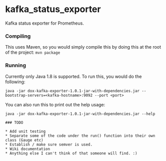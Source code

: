 # kafka_status_exporter
Kafka status exporter for Prometheus.

### Compiling

This uses Maven, so you would simply compile this by doing this at the root of the project: `mvn package`

### Running

Currently only Java 1.8 is supported. To run this, you would do the following:

```
java -jar dox-kafka-exporter-1.0.1-jar-with-dependencies.jar --bootstrap-servers=<kafka-hostname>:9092 --port <port>
```

You can also run this to print out the help usage:

```
java -jar dox-kafka-exporter-1.0.1-jar-with-dependencies.jar --help

### TODO

* Add unit testing
* Separate some of the code under the run() function into their own class (Gauge etc)
* Establish / make sure semver is used.
* Wiki documentation
* Anything else I can't think of that someone will find. :)

